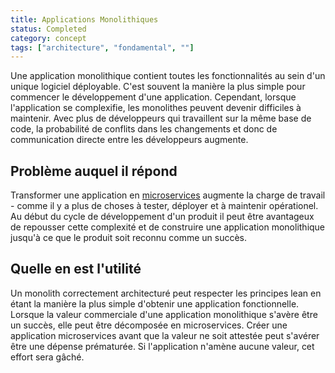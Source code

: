 ```yaml
---
title: Applications Monolithiques
status: Completed
category: concept
tags: ["architecture", "fondamental", ""]
---
```


Une application monolithique contient toutes les fonctionnalités au sein d'un unique logiciel déployable.
C'est souvent la manière la plus simple pour commencer le développement d'une application.
Cependant, lorsque l'application se complexifie, les monolithes peuvent devenir difficiles à maintenir.
Avec plus de développeurs qui travaillent sur la même base de code, la probabilité de conflits dans les changements et donc de communication directe entre les développeurs augmente.

## Problème auquel il répond

Transformer une application en [microservices](/fr/microservices-architecture/) augmente la charge de travail - comme il y a plus de choses à tester, déployer et à maintenir opérationel.
Au début du cycle de développement d'un produit il peut être avantageux de repousser cette complexité et de construire une application monolithique jusqu'à ce que le produit soit reconnu comme un succès.

## Quelle en est l'utilité

Un monolith correctement architecturé peut respecter les principes lean en étant la manière la plus simple d'obtenir une application fonctionnelle.
Lorsque la valeur commerciale d'une application monolithique s'avère être un succès, elle peut être décomposée en microservices.
Créer une application microservices avant que la valeur ne soit attestée peut s'avérer être une dépense prématurée.
Si l'application n'amène aucune valeur, cet effort sera gâché.
